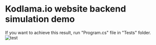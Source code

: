 <h1>Kodlama.io website backend simulation demo</h1>

If you want to achieve this result, run "Program.cs" file in "Tests" folder.
![test](https://github.com/hasanzaman22/KodlamaioDemoProject/assets/88789119/ea9792cb-9dbc-4820-8b1f-88a686d6868a)
